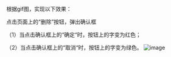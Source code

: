 根据gif图，实现以下效果：

点击页面上的“删除”按钮，弹出确认框

（1）当点击确认框上的“确定“时，按钮上的字变为红色；

（2）当点击确认框上的“取消“时，按钮上的字变为绿色。
![image](http://climg.mukewang.com/58326be800015e0d07390174.jpg)
